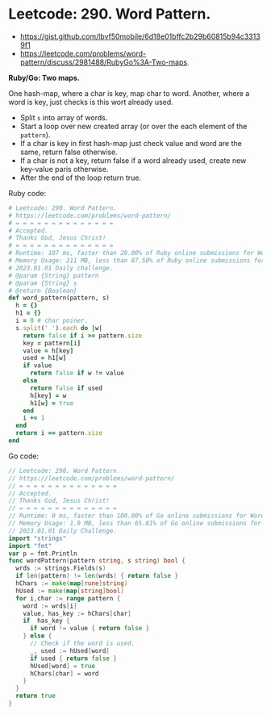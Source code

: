 # Leetcode: 290. Word Pattern.

- https://gist.github.com/lbvf50mobile/6d18e01bffc2b29b60815b94c33139f1
- https://leetcode.com/problems/word-pattern/discuss/2981488/RubyGo%3A-Two-maps.

**Ruby/Go: Two maps.**

One hash-map, where a char is key, map char to word. Another, where a word is key, just checks is this wort already used.

- Split `s` into array of words.
- Start a loop over new created array (or over the each element of the `pattern`).
- If a char is key in first hash-map just check value and word are the same, return false otherwise.
- If a char is not a key, return false if a word already used, create new key-value paris otherwise.
- After the end of the loop return true.

Ruby code:
```Ruby
# Leetcode: 290. Word Pattern.
# https://leetcode.com/problems/word-pattern/
# = = = = = = = = = = = = = =
# Accepted.
# Thanks God, Jesus Christ!
# = = = = = = = = = = = = = =
# Runtime: 107 ms, faster than 20.00% of Ruby online submissions for Word Pattern.
# Memory Usage: 211 MB, less than 87.50% of Ruby online submissions for Word Pattern.
# 2023.01.01 Daily challenge.
# @param {String} pattern
# @param {String} s
# @return {Boolean}
def word_pattern(pattern, s)
  h = {}
  h1 = {}
  i = 0 # char poiner.
  s.split(' ').each do |w|
    return false if i >= pattern.size
    key = pattern[i]
    value = h[key]
    used = h1[w]
    if value
      return false if w != value
    else
      return false if used 
      h[key] = w
      h1[w] = true
    end
    i += 1
  end
  return i == pattern.size
end
```

Go code:
```Go
// Leetcode: 290. Word Pattern.
// https://leetcode.com/problems/word-pattern/
// = = = = = = = = = = = = = =
// Accepted.
// Thanks God, Jesus Christ!
// = = = = = = = = = = = = = =
// Runtime: 0 ms, faster than 100.00% of Go online submissions for Word Pattern.
// Memory Usage: 1.9 MB, less than 65.81% of Go online submissions for Word Pattern.
// 2023.01.01 Daily Challenge.
import "strings"
import "fmt"
var p = fmt.Println
func wordPattern(pattern string, s string) bool {
  wrds := strings.Fields(s)
  if len(pattern) != len(wrds) { return false }
  hChars := make(map[rune]string)
  hUsed := make(map[string]bool)
  for i,char := range pattern {
    word := wrds[i]
    value, has_key := hChars[char]
    if  has_key {
      if word != value { return false }
    } else {
      // Check if the word is used.
      _, used := hUsed[word]
      if used { return false }
      hUsed[word] = true
      hChars[char] = word
    }
  }
  return true
}
```
